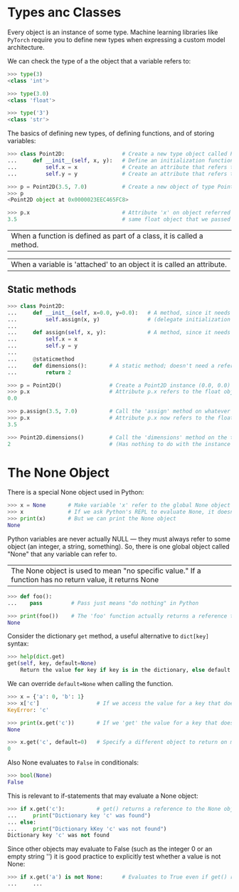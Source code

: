 # Types anc Classes
Every object is an instance of some type. Machine learning libraries like `PyTorch` require you to define new types when expressing a custom model architecture.

We can check the type of a the object that a variable refers to:
```py
>>> type(3)
<class 'int'>

>>> type(3.0)
<class 'float'>

>>> type('3')
<class 'str'>
```
The basics of defining new types, of defining functions, and of storing variables:
```py
>>> class Point2D:                  # Create a new type object called Point2D
...     def __init__(self, x, y):   # Define an initialization function that takes an (x, y) pair
...         self.x = x              # Create an attribute that refers to whatever object 'x' refers to
...         self.y = y              # Create an attribute that refers to whatever object 'y' refers to

>>> p = Point2D(3.5, 7.0)           # Create a new object of type Point2D, and run the __init__ function
>>> p
<Point2D object at 0x0000023EEC465FC8>

>>> p.x                             # Attribute 'x' on object referred to by 'p' now refers to the
3.5                                 # same float object that we passed as an argument to __init__
```
<table><tr><td>When a function is defined as part of a class, it is called a method.</td></tr></table>
<table><tr><td>When a variable is 'attached' to an object it is called an attribute.</td></tr></table>

## Static methods 
```py
>>> class Point2D:
...     def __init__(self, x=0.0, y=0.0):   # A method, since it needs reference to an instance (self)
...         self.assign(x, y)               # (delegate initialization to another method)
...
...     def assign(self, x, y):             # A method, since it needs reference to an instance (self)
...         self.x = x
...         self.y = y
...
...     @staticmethod
...     def dimensions():       # A static method; doesn't need a reference to any particular instance
...         return 2

>>> p = Point2D()               # Create a Point2D instance (0.0, 0.0) and make variable 'p' refer to it
>>> p.x                         # Attribute p.x refers to the float object used as the default for __init__
0.0

>>> p.assign(3.5, 7.0)          # Call the 'assign' method on whatever object 'p' refers to
>>> p.x                         # Attribute p.x now refers to the float object we passed as an argument
3.5

>>> Point2D.dimensions()        # Call the 'dimensions' method on the type object 'Point2D'
2                               # (Has nothing to do with the instance referred to by variable 'p')
```
# The None Object
There is a special None object used in Python:
```py
>>> x = None       # Make variable 'x' refer to the global None object
>>> x              # If we ask Python's REPL to evaluate None, it doesn't print anything
>>> print(x)       # But we can print the None object
None
```
Python variables are never actually NULL — they must always refer to some object (an integer, a string, something). So, there is one global object called "None" that any variable can refer to.
<table><tr><td>The None object is used to mean "no specific value." If a function has no return value, it returns None</td></tr></table>

```py
>>> def foo():
...    pass         # Pass just means "do nothing" in Python

>>> print(foo())    # The 'foo' function actually returns a reference to the global None object
None
```
Consider the dictionary `get` method, a useful alternative to `dict[key]` syntax:
```py
>>> help(dict.get)
get(self, key, default=None)
    Return the value for key if key is in the dictionary, else default.
```
We can override `default=None` when calling the function.
```py
>>> x = {'a': 0, 'b': 1}
>>> x['c']                  # If we access the value for a key that does not exist, an error is raised
KeyError: 'c'

>>> print(x.get('c'))       # If we 'get' the value for a key that does not exist, None is returned
None

>>> x.get('c', default=0)   # Specify a different object to return on missing keys, rather than None
0
```
Also None evaluates to `False` in conditionals:
```py
>>> bool(None)
False
```
This is relevant to if-statements that may evaluate a None object:
```py
>>> if x.get('c'):          # get() returns a reference to the None object, which converts to False
...     print("Dictionary key 'c' was found")
... else:
...     print("Dictionary kKey 'c' was not found")
Dictionary key 'c' was not found
```
Since other objects may evaluate to False (such as the integer 0 or an empty string '') it is good practice to explicitly test whether a value is not None:

```py
>>> if x.get('a') is not None:      # Evaluates to True even if get() returns 0 or False
...     ...
```